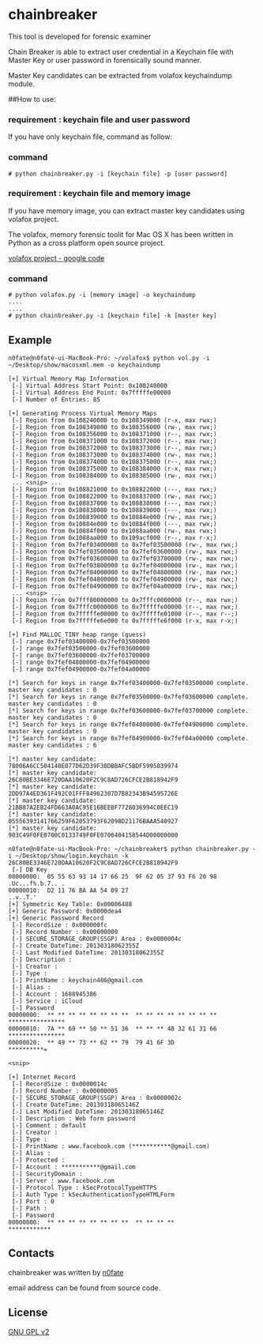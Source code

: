 chainbreaker
============

This tool is developed for forensic examiner

Chain Breaker is able to extract user credential in a Keychain file with Master Key or user password in forensically sound manner.

Master Key candidates can be extracted from volafox keychaindump module.


##How to use:

### requirement : keychain file and user password

If you have only keychain file, command as follow:

### command

    # python chainbreaker.py -i [keychain file] -p [user password]



### requirement : keychain file and memory image

If you have memory image, you can extract master key candidates using volafox project.

The volafox, memory forensic toolit for Mac OS X has been written in Python as a cross platform open source project.

[volafox project - google code](http://code.google.com/volafox/)

### command

    # python volafox.py -i [memory image] -o keychaindump
    ....
    ....
    # python chainbreaker.py -i [keychain file] -k [master key]


## Example
    n0fate@n0fate-ui-MacBook-Pro: ~/volafox$ python vol.py -i ~/Desktop/show/macosxml.mem -o keychaindump
    
    [+] Virtual Memory Map Information
     [-] Virtual Address Start Point: 0x108240000
     [-] Virtual Address End Point: 0x7fffffe00000
     [-] Number of Entries: 85
    
    [+] Generating Process Virtual Memory Maps
     [-] Region from 0x108240000 to 0x108349000 (r-x, max rwx;)
     [-] Region from 0x108349000 to 0x108356000 (rw-, max rwx;)
     [-] Region from 0x108356000 to 0x108371000 (r--, max rwx;)
     [-] Region from 0x108371000 to 0x108372000 (r--, max rwx;)
     [-] Region from 0x108372000 to 0x108373000 (r--, max rwx;)
     [-] Region from 0x108373000 to 0x108374000 (rw-, max rwx;)
     [-] Region from 0x108374000 to 0x108375000 (r--, max rwx;)
     [-] Region from 0x108375000 to 0x108384000 (r-x, max rwx;)
     [-] Region from 0x108384000 to 0x108385000 (rw-, max rwx;)
     ... <snip> ...
     [-] Region from 0x108821000 to 0x108822000 (---, max rwx;)
     [-] Region from 0x108822000 to 0x108837000 (rw-, max rwx;)
     [-] Region from 0x108837000 to 0x108838000 (---, max rwx;)
     [-] Region from 0x108838000 to 0x108839000 (---, max rwx;)
     [-] Region from 0x108839000 to 0x10884e000 (rw-, max rwx;)
     [-] Region from 0x10884e000 to 0x10884f000 (---, max rwx;)
     [-] Region from 0x10884f000 to 0x1088aa000 (rw-, max rwx;)
     [-] Region from 0x1088aa000 to 0x109acf000 (r--, max r-x;)
     [-] Region from 0x7fef03400000 to 0x7fef03500000 (rw-, max rwx;)
     [-] Region from 0x7fef03500000 to 0x7fef03600000 (rw-, max rwx;)
     [-] Region from 0x7fef03600000 to 0x7fef03700000 (rw-, max rwx;)
     [-] Region from 0x7fef03800000 to 0x7fef04000000 (rw-, max rwx;)
     [-] Region from 0x7fef04000000 to 0x7fef04800000 (rw-, max rwx;)
     [-] Region from 0x7fef04800000 to 0x7fef04900000 (rw-, max rwx;)
     [-] Region from 0x7fef04900000 to 0x7fef04a00000 (rw-, max rwx;)
     ... <snip> ...
     [-] Region from 0x7fff80000000 to 0x7fffc0000000 (r--, max rwx;)
     [-] Region from 0x7fffc0000000 to 0x7fffffe00000 (r--, max rwx;)
     [-] Region from 0x7fffffe00000 to 0x7fffffe01000 (r--, max r--;)
     [-] Region from 0x7fffffe6e000 to 0x7fffffe6f000 (r-x, max r-x;)
    
    [+] Find MALLOC_TINY heap range (guess)
     [-] range 0x7fef03400000-0x7fef03500000
     [-] range 0x7fef03500000-0x7fef03600000
     [-] range 0x7fef03600000-0x7fef03700000
     [-] range 0x7fef04800000-0x7fef04900000
     [-] range 0x7fef04900000-0x7fef04a00000
    
    [*] Search for keys in range 0x7fef03400000-0x7fef03500000 complete. master key candidates : 0
    [*] Search for keys in range 0x7fef03500000-0x7fef03600000 complete. master key candidates : 0
    [*] Search for keys in range 0x7fef03600000-0x7fef03700000 complete. master key candidates : 0
    [*] Search for keys in range 0x7fef04800000-0x7fef04900000 complete. master key candidates : 0
    [*] Search for keys in range 0x7fef04900000-0x7fef04a00000 complete. master key candidates : 6
    
    [*] master key candidate: 78006A6CC504140E077D62D39F30DBBAFC5BDF5995039974
    [*] master key candidate: 26C80BE3346E720DAA10620F2C9C8AD726CFCE2B818942F9
    [*] master key candidate: 2DD97A4ED361F492C01FFF84962307D7B82343B94595726E
    [*] master key candidate: 21BB87A2EB24FD663A0AC95E16BEEBF7728036994C0EEC19
    [*] master key candidate: 05556393141766259F62053793F62098D21176BAAA540927
    [*] master key candidate: 903C49F0FE0700C0133749F0FE0700404158544D00000000

    n0fate@n0fate-ui-MacBook-Pro: ~/chainbreaker$ python chainbreaker.py -i ~/Desktop/show/login.keychain -k 26C80BE3346E720DAA10620F2C9C8AD726CFCE2B818942F9
     [-] DB Key
    00000000:  05 55 63 93 14 17 66 25  9F 62 05 37 93 F6 20 98  .Uc...f%.b.7.. .
    00000010:  D2 11 76 BA AA 54 09 27                                                   ..v..T.'
    [+] Symmetric Key Table: 0x00006488
    [+] Generic Password: 0x0000dea4
    [+] Generic Password Record
     [-] RecordSize : 0x000000fc
     [-] Record Number : 0x00000000
     [-] SECURE_STORAGE_GROUP(SSGP) Area : 0x0000004c
     [-] Create DateTime: 20130318062355Z
     [-] Last Modified DateTime: 20130318062355Z
     [-] Description : 
     [-] Creator : 
     [-] Type : 
     [-] PrintName : keychain486@gmail.com
     [-] Alias : 
     [-] Account : 1688945386
     [-] Service : iCloud
     [-] Password
    00000000:  ** ** ** ** ** ** ** **  ** ** ** ** ** ** ** **  ****************
    00000010:  7A ** 69 ** 50 ** 51 36  ** ** ** 48 32 61 31 66  ****************
    00000020:  ** 49 ** 73 ** 62 ** 79  79 41 6F 3D              **********=
    
    <snip>
    
    [+] Internet Record
     [-] RecordSize : 0x0000014c
     [-] Record Number : 0x00000005
     [-] SECURE_STORAGE_GROUP(SSGP) Area : 0x0000002c
     [-] Create DateTime: 20130318065146Z
     [-] Last Modified DateTime: 20130318065146Z
     [-] Description : Web form password
     [-] Comment : default
     [-] Creator : 
     [-] Type : 
     [-] PrintName : www.facebook.com (***********@gmail.com)
     [-] Alias : 
     [-] Protected : 
     [-] Account : ***********@gmail.com
     [-] SecurityDomain : 
     [-] Server : www.facebook.com
     [-] Protocol Type : kSecProtocolTypeHTTPS
     [-] Auth Type : kSecAuthenticationTypeHTMLForm
     [-] Port : 0
     [-] Path : 
     [-] Password
    00000000:  ** ** ** ** ** ** ** **  ** ** ** **              ************


## Contacts

chainbreaker was written by [n0fate](http://twitter.com/n0fate)

email address can be found from source code.

## License
[GNU GPL v2](http://www.gnu.org/licenses/old-licenses/gpl-2.0.html)
